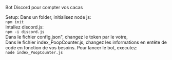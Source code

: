 Bot Discord pour compter vos cacas

Setup:
Dans un folder, initialisez node js:  
```npm init```  
Intallez discord.js:  
```npm -i discord.js```  
Dans le fichier config.json", changez le token par le votre,  
Dans le fichier index_PoopCounter.js, changez les informations en entête de code en fonction de vos besoins.
Pour lancer le bot, executez:  
 ```node index_PoopCounter.js```
